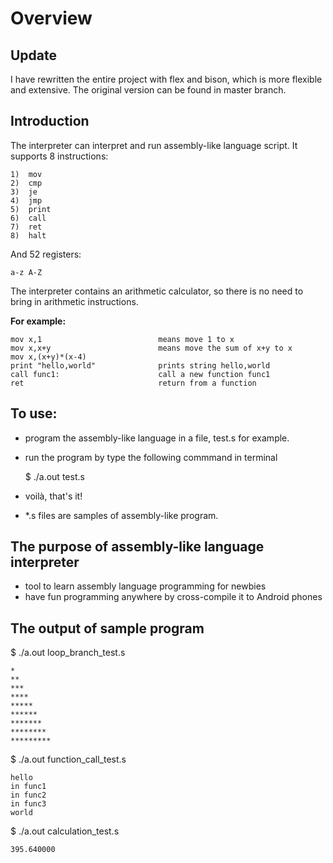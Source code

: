 # Overview #

## Update ##

I have rewritten the entire project with flex and bison, which is more flexible and extensive. The original version can be found in master branch.

## Introduction ##

The interpreter can interpret and run assembly-like language script. It supports 8 instructions:

	1)  mov
	2)  cmp
	3)  je
	4)  jmp
	5)  print
	6)  call
	7)  ret
	8)  halt

And 52 registers:

	a-z A-Z

The interpreter contains an arithmetic calculator, so there is no need to bring in arithmetic instructions.


**For example:**

	mov x,1                          means move 1 to x
	mov x,x+y                        means move the sum of x+y to x
	mov x,(x+y)*(x-4)
	print "hello,world"              prints string hello,world
	call func1:                      call a new function func1
	ret                              return from a function

## To use: ##


- program the assembly-like language in a file, test.s for example.
- run the program by type the following commmand in terminal

	$ ./a.out test.s

- voilà, that's it!
- *.s files are samples of assembly-like program.

## The purpose of assembly-like language interpreter ##

- tool to learn assembly language programming for newbies
- have fun programming anywhere by cross-compile it to Android phones

## The output of sample program ##

$ ./a.out loop_branch_test.s

```
*
**
***
****
*****
******
*******
********
*********
```

$ ./a.out function_call_test.s
```
hello
in func1
in func2
in func3
world
```
$ ./a.out calculation_test.s
```
395.640000
```

